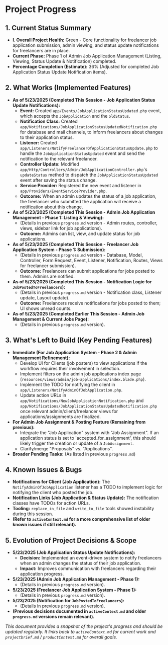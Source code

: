 # Project Progress

## 1. Current Status Summary

* **I. Overall Project Health:** Green - Core functionality for freelancer job application submission, admin viewing, and status update notifications for freelancers are in place.
* **Current Phase:** Phase 1 of Admin Job Application Management (Listing, Viewing, Status Update & Notification) completed.
* **Percentage Completion (Estimate):** 36% (Adjusted for completed Job Application Status Update Notification items).

## 2. What Works (Implemented Features)

* **As of 5/23/2025 (Completed This Session - Job Application Status Update Notifications):**
    * **Event:** Created `app/Events/JobApplicationStatusUpdated.php` event, which accepts the `JobApplication` and the `oldStatus`.
    * **Notification Class:** Created `app/Notifications/JobApplicationStatusUpdatedNotification.php` for database and mail channels, to inform freelancers about changes to their application status.
    * **Listener:** Created `app/Listeners/NotifyFreelancerOfApplicationStatusUpdate.php` to handle the `JobApplicationStatusUpdated` event and send the notification to the relevant freelancer.
    * **Controller Update:** Modified `app/Http/Controllers/Admin/JobApplicationController.php`'s `updateStatus` method to dispatch the `JobApplicationStatusUpdated` event after saving the status change.
    * **Service Provider:** Registered the new event and listener in `app/Providers/EventServiceProvider.php`.
    * **Outcome:** When an admin updates the status of a job application, the freelancer who submitted the application will receive a notification about this change.
* **As of 5/23/2025 (Completed This Session - Admin Job Application Management - Phase 1: Listing & Viewing):**
    * (Details in previous `progress.md` version - Admin routes, controller, views, sidebar link for job applications).
    * **Outcome:** Admins can list, view, and update status for job applications.
* **As of 5/23/2025 (Completed This Session - Freelancer Job Application System - Phase 1: Submission):**
    * (Details in previous `progress.md` version - Database, Model, Controller, Form Request, Event, Listener, Notification, Routes, Views for freelancer submission).
    * **Outcome:** Freelancers can submit applications for jobs posted to them. Admins are notified.
* **As of 5/23/2025 (Completed This Session - Notification Logic for `JobPostedToFreelancers`):**
    * (Details in previous `progress.md` version - Notification class, Listener update, Layout update).
    * **Outcome:** Freelancers receive notifications for jobs posted to them; UI shows unread counts.
* **As of 5/23/2025 (Completed Earlier This Session - Admin Job Management & Current Jobs Page):**
    * (Details in previous `progress.md` version).

## 3. What's Left to Build (Key Pending Features)

* **Immediate (For Job Application System - Phase 2 & Admin Management Refinement):**
    * Develop UI for Clients (job posters) to view applications if the workflow requires their involvement in selection.
    * Implement filters on the admin job applications index page (`resources/views/admin/job-applications/index.blade.php`).
    * Implement the TODO for notifying the client in `app/Listeners/NotifyAdminOfJobApplication.php`.
    * Update action URLs in `app/Notifications/NewJobApplicationNotification.php` and `app/Notifications/JobApplicationStatusUpdatedNotification.php` once relevant admin/client/freelancer views for applications/assignments are finalized.
* **For Admin Job Assignment & Posting Feature (Remaining from previous):**
    * Integrate the "Job Application" system with "Job Assignment". If an application status is set to 'accepted_for_assignment', this should likely trigger the creation or update of a `JobAssignment`.
    * Clarify/merge "Proposals" vs. "Applications".
* **Broader Pending Tasks:** (As listed in previous `progress.md`)

## 4. Known Issues & Bugs

* **Notifications for Client (Job Application):** The `NotifyAdminOfJobApplication` listener has a TODO to implement logic for notifying the client who posted the job.
* **Notification Links (Job Application & Status Update):** The notification classes have TODOs for action URLs.
* **Tooling:** `replace_in_file` and `write_to_file` tools showed instability during this session.
* **(Refer to `activeContext.md` for a more comprehensive list of older known issues if still relevant).**

## 5. Evolution of Project Decisions & Scope

* **5/23/2025 (Job Application Status Update Notifications):**
    * **Decision:** Implemented an event-driven system to notify freelancers when an admin changes the status of their job application.
    * **Impact:** Improves communication with freelancers regarding their application progress.
* **5/23/2025 (Admin Job Application Management - Phase 1):**
    * (Details in previous `progress.md` version).
* **5/23/2025 (Freelancer Job Application System - Phase 1):**
    * (Details in previous `progress.md` version).
* **5/23/2025 (Notification for `JobPostedToFreelancers`):**
    * (Details in previous `progress.md` version).
* **(Previous decisions documented in `activeContext.md` and older `progress.md` versions remain relevant).**

*This document provides a snapshot of the project's progress and should be updated regularly. It links back to `activeContext.md` for current work and `projectbrief.md` / `productContext.md` for overall goals.*
